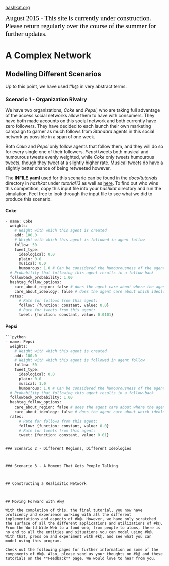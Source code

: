 [hashkat.org](http://hashkat.org)

<span style="color:black; font-family:Georgia; font-size:1.5em;">August 2015 - This site is currently under construction. Please return regularly over the course of the summer for further updates. </span>

# A Complex Network

## Modelling Different Scenarios

Up to this point, we have used #k@ in very abstract terms. 

### Scenario 1 - Organization Rivalry

We have two organizations, *Coke* and *Pepsi*, who are taking full advantage of the access social networks allow them to have with consumers. They have both made accounts on this social network and both currently have zero followers. They have decided to each launch their own marketing campaign to garner as much follows from *Standard* agents in this social network as possible in a span of one week.

Both *Coke* and *Pepsi* only follow agents that follow them, and they will do so for every single one of their followers. *Pepsi* tweets both musical and humourous tweets evenly weighted, while *Coke* only tweets humourous tweets, though they tweet at a slightly higher rate. Musical tweets do have a slightly better chance of being retweeted however.

The **INFILE.yaml** used for this scenario can be found in the *docs/tutorials* directory in *hashkat* under *tutorial13* as well as [here](). To find out who wins this competition, copy this input file into your *hashkat* directory and run the simulation. Feel free to look through the input file to see what we did to produce this scenario.

#### Coke

```python
- name: Coke
  weights:
    # Weight with which this agent is created
    add: 100.0
    # Weight with which this agent is followed in agent follow
    follow: 50
    tweet_type:
      ideological: 0.0
      plain: 0.0
      musical: 0.0
      humourous: 1.0 # Can be considered the humourousness of the agent type
  # Probability that following this agent results in a follow-back
  followback_probability: 1.00
  hashtag_follow_options:
    care_about_region: false # does the agent care about where the agent they will follow is from?
    care_about_ideology: false # does the agent care about which ideology the agent has?
  rates:
      # Rate for follows from this agent:
      follow: {function: constant, value: 0.0}
      # Rate for tweets from this agent:
      tweet: {function: constant, value: 0.0101}
```

#### Pepsi

```python
```python
- name: Pepsi
  weights:
    # Weight with which this agent is created
    add: 100.0
    # Weight with which this agent is followed in agent follow
    follow: 50
    tweet_type:
      ideological: 0.0
      plain: 0.0
      musical: 1.0
      humourous: 1.0 # Can be considered the humourousness of the agent type
  # Probability that following this agent results in a follow-back
  followback_probability: 1.00
  hashtag_follow_options:
    care_about_region: false # does the agent care about where the agent they will follow is from?
    care_about_ideology: false # does the agent care about which ideology the agent has?
  rates:
      # Rate for follows from this agent:
      follow: {function: constant, value: 0.0}
      # Rate for tweets from this agent:
      tweet: {function: constant, value: 0.01}
```
```

### Scenario 2 - Different Regions, Different Ideologies



### Scenario 3 - A Moment That Gets People Talking



## Constructing a Realisitic Network



## Moving Forward with #k@

With the completion of this, the final tutorial, you now have proficency and experience working with all the different implementations and aspects of #k@. However, we have only scratched the surface of all the different applications and utilizations of #k@. From the World Wide Web to a food web, from people to atoms, there is no end to all the entities and situations you can model using #k@. With that, press on and experiment with #k@, and see what you can model using this program.

Check out the following pages for further information on some of the components of #k@. Also, please send us your thoughts on #k@ and these tutorials on the **Feedback** page. We would love to hear from you.

